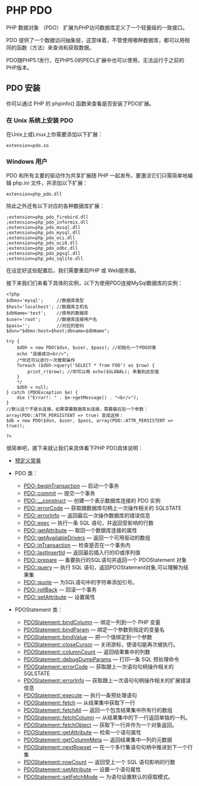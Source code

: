 # PHP PDO

PHP 数据对象 （PDO） 扩展为PHP访问数据库定义了一个轻量级的一致接口。

PDO 提供了一个数据访问抽象层，这意味着，不管使用哪种数据库，都可以用相同的函数（方法）来查询和获取数据。

PDO随PHP5.1发行，在PHP5.0的PECL扩展中也可以使用，无法运行于之前的PHP版本。

## PDO 安装

你可以通过 PHP 的 phpinfo() 函数来查看是否安装了PDO扩展。

### 在 Unix 系统上安装 PDO

在Unix上或Linux上你需要添加以下扩展：

```
extension=pdo.so

```

### Windows 用户

PDO 和所有主要的驱动作为共享扩展随 PHP 一起发布，要激活它们只需简单地编辑 php.ini 文件，并添加以下扩展：

```
extension=php_pdo.dll

```

除此之外还有以下对应的各种数据库扩展：

```
;extension=php_pdo_firebird.dll
;extension=php_pdo_informix.dll
;extension=php_pdo_mssql.dll
;extension=php_pdo_mysql.dll
;extension=php_pdo_oci.dll
;extension=php_pdo_oci8.dll
;extension=php_pdo_odbc.dll
;extension=php_pdo_pgsql.dll
;extension=php_pdo_sqlite.dll

```

在设定好这些配置后，我们需要重启PHP 或 Web服务器。

接下来我们们来看下具体的实例，以下为使用PDO连接MySql数据库的实例：

```
<?php
$dbms='mysql';     //数据库类型
$host='localhost'; //数据库主机名
$dbName='test';    //使用的数据库
$user='root';      //数据库连接用户名
$pass='';          //对应的密码
$dsn="$dbms:host=$host;dbname=$dbName";

try {
    $dbh = new PDO($dsn, $user, $pass); //初始化一个PDO对象
    echo "连接成功<br/>";
    /*你还可以进行一次搜索操作
    foreach ($dbh->query('SELECT * from FOO') as $row) {
        print_r($row); //你可以用 echo($GLOBAL); 来看到这些值
    }
    */
    $dbh = null;
} catch (PDOException $e) {
    die ("Error!: " . $e->getMessage() . "<br/>");
}
//默认这个不是长连接，如果需要数据库长连接，需要最后加一个参数：array(PDO::ATTR_PERSISTENT => true) 变成这样：
$db = new PDO($dsn, $user, $pass, array(PDO::ATTR_PERSISTENT => true));

?>

```

很简单吧，接下来就让我们来具体看下PHP PDO具体说明：

*   [预定义常量](php-pdo-constants.html "PHP PDO预定义常量")





*   PDO 类：

    *   [PDO::beginTransaction](pdo-begintransaction.html) — 启动一个事务
    *   [PDO::commit](pdo-commit.html) — 提交一个事务
    *   [PDO::__construct](pdo-construct.html) — 创建一个表示数据库连接的 PDO 实例
    *   [PDO::errorCode](pdo-errorcode.html) — 获取跟数据库句柄上一次操作相关的 SQLSTATE
    *   [PDO::errorInfo](pdo-errorinfo.html) — 返回最后一次操作数据库的错误信息
    *   [PDO::exec](pdo-exec.html) — 执行一条 SQL 语句，并返回受影响的行数
    *   [PDO::getAttribute](pdo-getattribute.html) — 取回一个数据库连接的属性
    *   [PDO::getAvailableDrivers](pdo-getavailabledrivers.html) — 返回一个可用驱动的数组
    *   [PDO::inTransaction](pdo-intransaction.html) — 检查是否在一个事务内
    *   [PDO::lastInsertId](pdo-lastinsertid.html) — 返回最后插入行的ID或序列值
    *   [PDO::prepare](pdo-prepare.html) — 备要执行的SQL语句并返回一个 PDOStatement 对象
    *   [PDO::query](pdo-query.html) — 执行 SQL 语句，返回PDOStatement对象,可以理解为结果集
    *   [PDO::quote](pdo-quote.html) — 为SQL语句中的字符串添加引号。
    *   [PDO::rollBack](pdo-rollback.html) — 回滚一个事务
    *   [PDO::setAttribute](pdo-setattribute.html) — 设置属性
*   PDOStatement 类：

    *   [PDOStatement::bindColumn](pdostatement-bindcolumn.html) — 绑定一列到一个 PHP 变量
    *   [PDOStatement::bindParam](pdostatement-bindparam.html) — 绑定一个参数到指定的变量名
    *   [PDOStatement::bindValue](pdostatement-bindvalue.html) — 把一个值绑定到一个参数
    *   [PDOStatement::closeCursor](pdostatement-closecursor.html) — 关闭游标，使语句能再次被执行。
    *   [PDOStatement::columnCount](pdostatement-columncount.html) — 返回结果集中的列数
    *   [PDOStatement::debugDumpParams](pdostatement-debugdumpparams.html) — 打印一条 SQL 预处理命令
    *   [PDOStatement::errorCode](pdostatement-errorcode.html) — 获取跟上一次语句句柄操作相关的 SQLSTATE
    *   [PDOStatement::errorInfo](pdostatement-errorinfo.html) — 获取跟上一次语句句柄操作相关的扩展错误信息
    *   [PDOStatement::execute](pdostatement-execute.html) — 执行一条预处理语句
    *   [PDOStatement::fetch](pdostatement-fetch.html) — 从结果集中获取下一行
    *   [PDOStatement::fetchAll](pdostatement-fetchall.html) — 返回一个包含结果集中所有行的数组
    *   [PDOStatement::fetchColumn](pdostatement-fetchcolumn.html) — 从结果集中的下一行返回单独的一列。
    *   [PDOStatement::fetchObject](pdostatement-fetchobject.html) — 获取下一行并作为一个对象返回。
    *   [PDOStatement::getAttribute](pdostatement-getattribute.html) — 检索一个语句属性
    *   [PDOStatement::getColumnMeta](pdostatement-getcolumnmeta.html) — 返回结果集中一列的元数据
    *   [PDOStatement::nextRowset](pdostatement-nextrowset.html) — 在一个多行集语句句柄中推进到下一个行集
    *   [PDOStatement::rowCount](pdostatement-rowcount.html) — 返回受上一个 SQL 语句影响的行数
    *   [PDOStatement::setAttribute](pdostatement-setattribute.html) — 设置一个语句属性
    *   [PDOStatement::setFetchMode](pdostatement-setfetchmode.html) — 为语句设置默认的获取模式。

